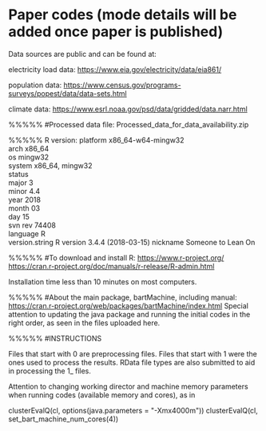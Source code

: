# Paper codes (mode details will be added once paper is published)

Data sources are public and can be found at:

electricity load data:
https://www.eia.gov/electricity/data/eia861/

population data:
https://www.census.gov/programs-surveys/popest/data/data-sets.html

climate data:
https://www.esrl.noaa.gov/psd/data/gridded/data.narr.html

%%%%%
#Processed data file: Processed_data_for_data_availability.zip

%%%%%
R version:
platform       x86_64-w64-mingw32          
arch           x86_64                      
os             mingw32                     
system         x86_64, mingw32             
status                                     
major          3                           
minor          4.4                         
year           2018                        
month          03                          
day            15                          
svn rev        74408                       
language       R                           
version.string R version 3.4.4 (2018-03-15)
nickname       Someone to Lean On      

%%%%%
#To download and install R:
https://www.r-project.org/
https://cran.r-project.org/doc/manuals/r-release/R-admin.html

Installation time less than 10 minutes on most computers.


%%%%%
#About the main package, bartMachine, including manual:
https://cran.r-project.org/web/packages/bartMachine/index.html
Special attention to updating the java package and running the initial codes in the right order, as seen in the files uploaded here.

%%%%%
#INSTRUCTIONS

Files that start with 0 are preprocessing files. Files that start with 1 were the ones used to process the results. RData file types are also submitted to aid in processing the 1_ files. 

Attention to changing working director and machine memory parameters when running codes (available memory and cores), as in

clusterEvalQ(cl, options(java.parameters = "-Xmx4000m"))
	clusterEvalQ(cl, set_bart_machine_num_cores(4))
  


